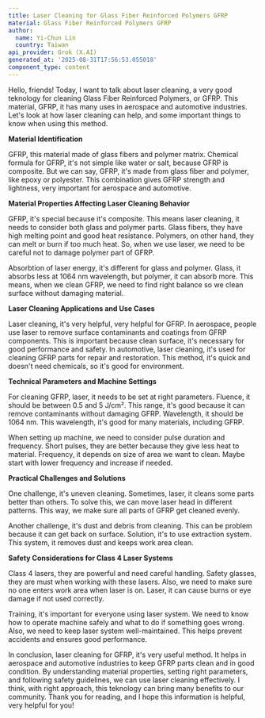```yaml
---
title: Laser Cleaning for Glass Fiber Reinforced Polymers GFRP
material: Glass Fiber Reinforced Polymers GFRP
author:
  name: Yi-Chun Lin
  country: Taiwan
api_provider: Grok (X.AI)
generated_at: '2025-08-31T17:56:53.055018'
component_type: content
---
```


Hello, friends! Today, I want to talk about laser cleaning, a very good teknology for cleaning Glass Fiber Reinforced Polymers, or GFRP. This material, GFRP, it has many uses in aerospace and automotive industries. Let's look at how laser cleaning can help, and some important things to know when using this method.

**Material Identification**

GFRP, this material made of glass fibers and polymer matrix. Chemical formula for GFRP, it's not simple like water or salt, because GFRP is composite. But we can say, GFRP, it's made from glass fiber and polymer, like epoxy or polyester. This combination gives GFRP strength and lightness, very important for aerospace and automotive.

**Material Properties Affecting Laser Cleaning Behavior**

GFRP, it's special because it's composite. This means laser cleaning, it needs to consider both glass and polymer parts. Glass fibers, they have high melting point and good heat resistance. Polymers, on other hand, they can melt or burn if too much heat. So, when we use laser, we need to be careful not to damage polymer part of GFRP.

Absorbtion of laser energy, it's different for glass and polymer. Glass, it absorbs less at 1064 nm wavelength, but polymer, it can absorb more. This means, when we clean GFRP, we need to find right balance so we clean surface without damaging material.

**Laser Cleaning Applications and Use Cases**

Laser cleaning, it's very helpful, very helpful for GFRP. In aerospace, people use laser to remove surface contaminants and coatings from GFRP components. This is important because clean surface, it's necessary for good performance and safety. In automotive, laser cleaning, it's used for cleaning GFRP parts for repair and restoration. This method, it's quick and doesn't need chemicals, so it's good for environment.

**Technical Parameters and Machine Settings**

For cleaning GFRP, laser, it needs to be set at right parameters. Fluence, it should be between 0.5 and 5 J/cm². This range, it's good because it can remove contaminants without damaging GFRP. Wavelength, it should be 1064 nm. This wavelength, it's good for many materials, including GFRP.

When setting up machine, we need to consider pulse duration and frequency. Short pulses, they are better because they give less heat to material. Frequency, it depends on size of area we want to clean. Maybe start with lower frequency and increase if needed.

**Practical Challenges and Solutions**

One challenge, it's uneven cleaning. Sometimes, laser, it cleans some parts better than others. To solve this, we can move laser head in different patterns. This way, we make sure all parts of GFRP get cleaned evenly.

Another challenge, it's dust and debris from cleaning. This can be problem because it can get back on surface. Solution, it's to use extraction system. This system, it removes dust and keeps work area clean.

**Safety Considerations for Class 4 Laser Systems**

Class 4 lasers, they are powerful and need careful handling. Safety glasses, they are must when working with these lasers. Also, we need to make sure no one enters work area when laser is on. Laser, it can cause burns or eye damage if not used correctly.

Training, it's important for everyone using laser system. We need to know how to operate machine safely and what to do if something goes wrong. Also, we need to keep laser system well-maintained. This helps prevent accidents and ensures good performance.

In conclusion, laser cleaning for GFRP, it's very useful method. It helps in aerospace and automotive industries to keep GFRP parts clean and in good condition. By understanding material properties, setting right parameters, and following safety guidelines, we can use laser cleaning effectively. I think, with right approach, this teknology can bring many benefits to our community. Thank you for reading, and I hope this information is helpful, very helpful for you!